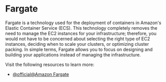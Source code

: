 # Fargate

Fargate is a technology used for the deployment of containers in Amazon's Elastic Container Service (ECS). This technology completely removes the need to manage the EC2 instances for your infrastructure; therefore, you would not have to be concerned about selecting the right type of EC2 instances, deciding when to scale your clusters, or optimizing cluster packing. In simple terms, Fargate allows you to focus on designing and building your applications instead of managing the infrastructure.

Visit the following resources to learn more:

- [@official@Amazon Fargate](https://aws.amazon.com/fargate/)
